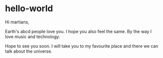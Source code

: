 # hello-world

Hi martians,

Earth's abcd people love you. I hope you also feel the same. 
By the way I love music and technology.

Hope to see you soon. I will take you to my favourite place and there we can talk about the universe.
